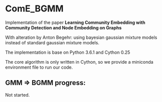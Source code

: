 # ComE_BGMM
Implementation of the paper 
**Learning Community Embedding with Community Detection and Node Embedding on Graphs**

With alteration by Anton Begehr: using bayesian gaussian mixture models instead of standard gaussian mixture models.

The implementation is base on Python 3.6.1 and Cython 0.25

The core algorithm is only written in Cython, so we provide a miniconda environment file to run our code. 

## GMM => BGMM progress:

Not started.